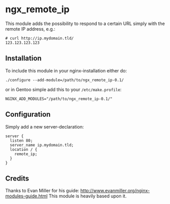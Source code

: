 ngx\_remote\_ip
===============

This module adds the possibility to respond to a certain URL simply with the remote IP address, e.g.:

    # curl http://ip.mydomain.tld/
    123.123.123.123

Installation
------------
To include this module in your nginx-installation either do:

    ./configure --add-module=/path/to/ngx_remote_ip-0.1/


or in Gentoo simple add this to your `/etc/make.profile`:

    NGINX_ADD_MODULES="/path/to/ngx_remote_ip-0.1/"

Configuration
-------------
Simply add a new server-declaration:

    server {
      listen 80;
      server_name ip.mydomain.tld;
      location / {
        remote_ip;
      }
    }


Credits
-------
Thanks to Evan Miller for his guide: http://www.evanmiller.org/nginx-modules-guide.html
This module is heavily based upon it.
